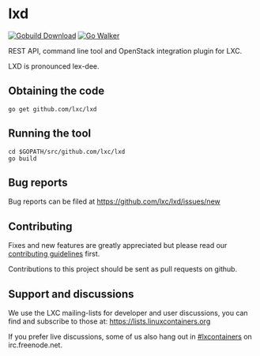 # lxd

[![Gobuild Download](http://gobuild.io/badge/github.com/lxc/lxd/downloads.svg)](http://gobuild.io/github.com/lxc/lxd)
[![Go Walker](http://gowalker.org/api/v1/badge)](https://gowalker.org/github.com/lxc/lxd)

REST API, command line tool and OpenStack integration plugin for LXC.

LXD is pronounced lex-dee.

## Obtaining the code

    go get github.com/lxc/lxd

## Running the tool

    cd $GOPATH/src/github.com/lxc/lxd
    go build

## Bug reports

Bug reports can be filed at https://github.com/lxc/lxd/issues/new

## Contributing

Fixes and new features are greatly appreciated but please read our
[contributing guidelines](CONTRIBUTING.md) first.

Contributions to this project should be sent as pull requests on github.

## Support and discussions

We use the LXC mailing-lists for developer and user discussions, you can
find and subscribe to those at: https://lists.linuxcontainers.org

If you prefer live discussions, some of us also hang out in
[#lxcontainers](http://webchat.freenode.net/?channels=#lxcontainers) on irc.freenode.net.

